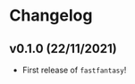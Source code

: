# Changelog

<!--next-version-placeholder-->

## v0.1.0 (22/11/2021)

- First release of `fastfantasy`!